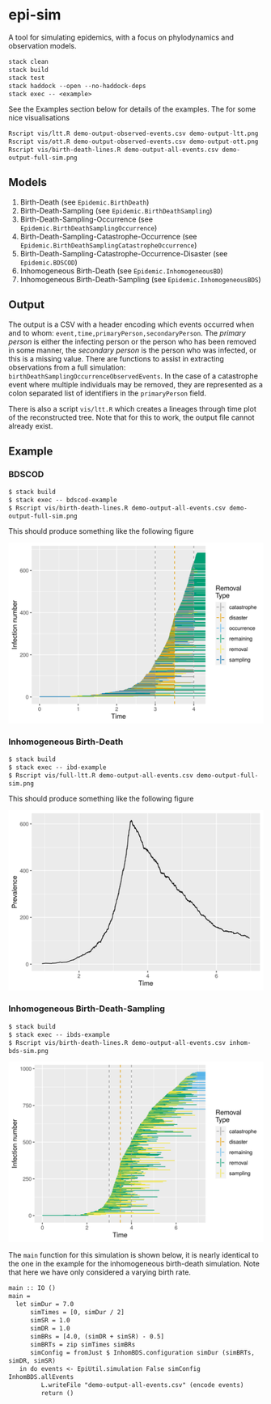 # epi-sim
A tool for simulating epidemics, with a focus on phylodynamics and observation
models.

```
stack clean
stack build
stack test
stack haddock --open --no-haddock-deps
stack exec -- <example>
```

See the Examples section below for details of the examples. The for some nice
visualisations

```
Rscript vis/ltt.R demo-output-observed-events.csv demo-output-ltt.png
Rscript vis/ott.R demo-output-observed-events.csv demo-output-ott.png
Rscript vis/birth-death-lines.R demo-output-all-events.csv demo-output-full-sim.png
```

## Models

1. Birth-Death (see `Epidemic.BirthDeath`)
2. Birth-Death-Sampling (see `Epidemic.BirthDeathSampling`)
3. Birth-Death-Sampling-Occurrence (see `Epidemic.BirthDeathSamplingOccurrence`)
4. Birth-Death-Sampling-Catastrophe-Occurrence (see `Epidemic.BirthDeathSamplingCatastropheOccurrence`)
5. Birth-Death-Sampling-Catastrophe-Occurrence-Disaster (see `Epidemic.BDSCOD`)
6. Inhomogeneous Birth-Death (see `Epidemic.InhomogeneousBD`)
7. Inhomogeneous Birth-Death-Sampling (see `Epidemic.InhomogeneousBDS`)

## Output

The output is a CSV with a header encoding which events occurred when and to
whom: `event,time,primaryPerson,secondaryPerson`. The *primary person* is either
the infecting person or the person who has been removed in some manner, the
*secondary person* is the person who was infected, or this is a missing value.
There are functions to assist in extracting observations from a full simulation:
`birthDeathSamplingOccurrenceObservedEvents`. In the case of a catastrophe event
where multiple individuals may be removed, they are represented as a colon
separated list of identifiers in the `primaryPerson` field.

There is also a script `vis/ltt.R` which creates a lineages through time plot of
the reconstructed tree. Note that for this to work, the output file cannot
already exist.

## Example

### BDSCOD

```
$ stack build
$ stack exec -- bdscod-example
$ Rscript vis/birth-death-lines.R demo-output-all-events.csv demo-output-full-sim.png
```

This should produce something like the following figure

![](.out/demo-output-full-sim.png)

### Inhomogeneous Birth-Death

```
$ stack build
$ stack exec -- ibd-example
$ Rscript vis/full-ltt.R demo-output-all-events.csv demo-output-full-sim.png
```

This should produce something like the following figure

![](.out/demo-inhomogeneous-birth-death.png)

### Inhomogeneous Birth-Death-Sampling

```
$ stack build
$ stack exec -- ibds-example
$ Rscript vis/birth-death-lines.R demo-output-all-events.csv inhom-bds-sim.png
```

![](.out/inhom-bds-sim.png)

The `main` function for this simulation is shown below, it is nearly identical
to the one in the example for the inhomogeneous birth-death simulation. Note
that here we have only considered a varying birth rate.

```{haskell}
main :: IO ()
main =
  let simDur = 7.0
      simTimes = [0, simDur / 2]
      simSR = 1.0
      simDR = 1.0
      simBRs = [4.0, (simDR + simSR) - 0.5]
      simBRTs = zip simTimes simBRs
      simConfig = fromJust $ InhomBDS.configuration simDur (simBRTs, simDR, simSR)
   in do events <- EpiUtil.simulation False simConfig InhomBDS.allEvents
         L.writeFile "demo-output-all-events.csv" (encode events)
         return ()
```
